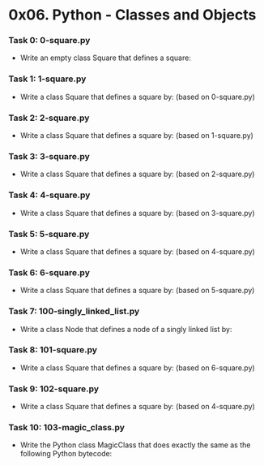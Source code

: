 # 0x06. Python - Classes and Objects

### Task 0: 0-square.py
* Write an empty class Square that defines a square:

### Task 1: 1-square.py
* Write a class Square that defines a square by: (based on 0-square.py)

### Task 2: 2-square.py
* Write a class Square that defines a square by: (based on 1-square.py)

### Task 3: 3-square.py
* Write a class Square that defines a square by: (based on 2-square.py)

### Task 4: 4-square.py
* Write a class Square that defines a square by: (based on 3-square.py)

### Task 5: 5-square.py
* Write a class Square that defines a square by: (based on 4-square.py)

### Task 6: 6-square.py
* Write a class Square that defines a square by: (based on 5-square.py)

### Task 7: 100-singly_linked_list.py
* Write a class Node that defines a node of a singly linked list by:

### Task 8: 101-square.py
* Write a class Square that defines a square by: (based on 6-square.py)

### Task 9: 102-square.py
* Write a class Square that defines a square by: (based on 4-square.py)

### Task 10: 103-magic_class.py
* Write the Python class MagicClass that does exactly the same as the following Python bytecode:
